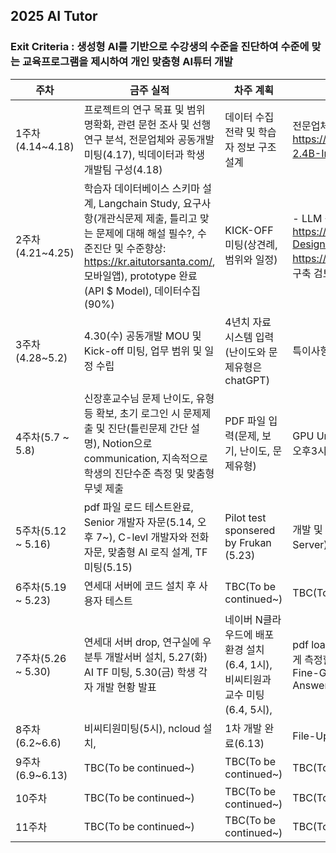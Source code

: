 ## 2025 AI Tutor
### Exit Criteria  : 생성형 AI를 기반으로 수강생의 수준을 진단하여 수준에 맞는 교육프로그램을 제시하여 개인 맞춤형 AI튜터 개발

| 주차            | 금주 실적                                                         | 차주 계획                                                      | 주요 이슈 및 리스크                        |
|-----------------|--------------------------------------------------------------------|----------------------------------------------------------------|--------------------------------------------|
| 1주차(4.14~4.18) | 프로젝트의 연구 목표 및 범위 명확화, 관련 문헌 조사 및 선행연구 분석, 전문업체와 공동개발미팅(4.17), 빅데이터과 학생 개발팀 구성(4.18) | 데이터 수집 전략 및 학습자 정보 구조 설계                      | 전문업체의 개발플랫폼에서 공동 개발, Huggingface의 LG https://huggingface.co/LGAI-EXAONE/EXAONE-3.5-2.4B-Instruct 1차 검토   |
| 2주차(4.21~4.25) | 학습자 데이터베이스 스키마 설계, Langchain Study, 요구사항(개관식문제 제출, 틀리고 맞는 문제에 대해 해설 필수?, 수준진단 및 수준향상: https://kr.aitutorsanta.com/, 모바일앱), prototype 완료(API $ Model), 데이터수집(90%)          | KICK-OFF 미팅(상견례, 범위와 일정)                |  - LLM 공부 : https://github.com/ancestor9/2025_Spring_Capstone-Design/tree/main/Week07, - https://lightning.ai/ancestorcho30/home 에서 개발환경구축 검토, DSPy 고려# 2025 AI Tutor
| 3주차(4.28~5.2)           | 4.30(수) 공동개발 MOU 및 Kick-off 미팅, 업무 범위 및 일정 수립   | 4년치 자료 시스템 입력(난이도와 문제유형은 chatGPT)                      | 특이사항 없음     |
| 4주차(5.7 ~ 5.8)           | 신장훈교수님 문제 난이도, 유형 등 확보, 초기 로그인 시 문제제출 및 진단(틀린문제 간단 설명), Notion으로 communication, 지속적으로 학생의 진단수준 측정 및 맞춤형 무넺 제출              | PDF 파일 입력(문제, 보기, 난이도, 문제유형)                    | GPU Unix 서버 Setting하기(최재석박사 자문), 매 주 금요일 오후3시 개발팀 미팅        |
| 5주차(5.12 ~ 5.16)           | pdf 파일 로드 테스트완료, Senior 개발자 자문(5.14, 오후 7~), C-levl 개발자와 전화 자문, 맞춤형 AI 로직 설계, TF 미팅(5.15)                      | Pilot test sponsered by Frukan (5.23)                   | 개발 및 배포 환경 검토중(Vultr, Ligttning ai, 연세 GPU Server), 업체와 협업 진행 검토 중        |
| 6주차(5.19 ~ 5.23)           | 연세대 서버에 코드 설치 후 사용자 테스트         | TBC(To be continued~)                             | TBC(To be continued~)           |
| 7주차(5.26 ~ 5.30)           | 연세대 서버 drop, 연구실에 우분투 개발서버 설치, 5.27(화) AI TF 미팅, 5.30(금) 학생 각자 개발 현황 발표| 네이버 N클라우드에 배포 환경 설치(6.4, 1시), 비씨티원과 교수 미팅(6.4, 5시),   | pdf loading, 학생들의 현재 문재유형별 수준을 시계열로 어떻게 측정할까?(BMK, pyBKT 모듈, 논문 A Tool to Assess Fine-Grained Knowledge from Correct and Incorrect Answers)    |
| 8주차(6.2~6.6)           | 비씨티원미팅(5시), ncloud 설치,            | 1차 개발 완료(6.13)                       | File-Upload(기출문제, 정답, 유형, 난이도) & 테스트  |
| 9주차(6.9~6.13) | TBC(To be continued~)             | TBC(To be continued~)                         | TBC(To be continued~)          |
| 10주차          | TBC(To be continued~)                            | TBC(To be continued~)                       | TBC(To be continued~)             |
| 11주차          | TBC(To be continued~)                              | TBC(To be continued~)                                 | TBC(To be continued~)       |
